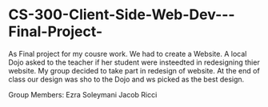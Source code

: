 # CS-300-Client-Side-Web-Dev---Final-Project-

As Final project for my cousre work. We had to create a Website. 
A local Dojo asked to the teacher if her student were insteedted in redesigning thier website. 
My group decided to take part in redesign of website. 
At the end of class our design was sho to the Dojo and ws picked as the best design. 

Group Members:
Ezra Soleymani
Jacob Ricci
